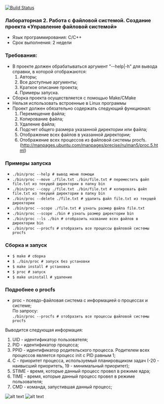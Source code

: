 [![Build Status](https://travis-ci.org/ViktoriaGatz/file_system_C.svg?branch=master)](https://travis-ci.org/ViktoriaGatz/file_system_C)
### Лабораторная 2. Работа с файловой системой. Создание проекта «Управление файловой системой»

* Язык программирования: С/С++
* Срок выполнения: 2 недели

### Требования:
* В проекте должен обрабатываться аргумент "--help|-h" для вывода справки, в которой отображаются:
    1. Авторы;
    2. Все доступные аргументы;
    3. Краткое описание проекта;
    4. Примеры запуска.
* Сборка проекта осуществляется с помощью Make/CMake
* Нельзя использовать встроенные в Linux программы
* Проект должен обязательно содержать следующий функционал:
    1. Перемещение файла;
    2. Копирование файла;
    3. Удаление файла;
    4. Подсчет общего размера указанной директории или файла;
    5. Отображение всех файлов в указанной директории;
    6. Отображение всех процессов из файловой системы procfs. (http://manpages.ubuntu.com/manpages/precise/ru/man5/proc.5.html)

### Примеры запуска
* ````./bin/proc --help # вывод меню помощи````
* ````./bin/proc --move ./file.txt ./bin/file.txt # переместить файл file.txt из текущей директории в папку bin````
* ````./bin/proc --copy ./file.txt ./bin/file.txt # копировать файл file.txt из текущей директории в папку bin````
* ````./bin/proc --delete ./file.txt # удалить файл file.txt из текущей директории````
* ````./bin/proc --scope ./file.txt # узнать размер файла file.txt````
* ````./bin/proc --scope ./bin # узнать размер директории bin````
* ````./bin/proc --ls ./bin # отобразить название всех файлов в директории bin````
* ````./bin/proc --procfs # отобразить все процессы файловой системы procfs````

### Сборка и запуск
* ````$ make # сборка````                 
* ````$ ./bin/proc # запуск без установки````                  
* ````$ make install # установка````                 
* ````$ proc # запуск````               
* ````$ make uninstall # удаление````                 

### Подробнее о procfs
* proc - псевдо-файловая система с информацией о процессах и системе;    
По запросу:       
````./bin/proc --procfs # отобразить все процессы файловой системы procfs````         

Выводится следующая информация:

1. UID - идентификатор пользователя;
2. PID - идентификатор процесса;
3. PPID - идентификатор родительского процесса. Родителем всех процессов является процесс init с PID равным 1;
4. C - приоритет процесса, используемый планировщиком задач (-20 - наивысший приоритеть, 19 - минимальный приоритет);
5. STIME - время, которые данный процесс провел в режиме ядра;
6. TIME - время, которые данный процесс  провел  в  режиме пользователя;
7. CMD - команда, запустившая данный процесс;

![alt text](screen/screen1.jpg "screen 1, procfs")
![alt text](screen/screen2.jpg "screen 2, procfs")

